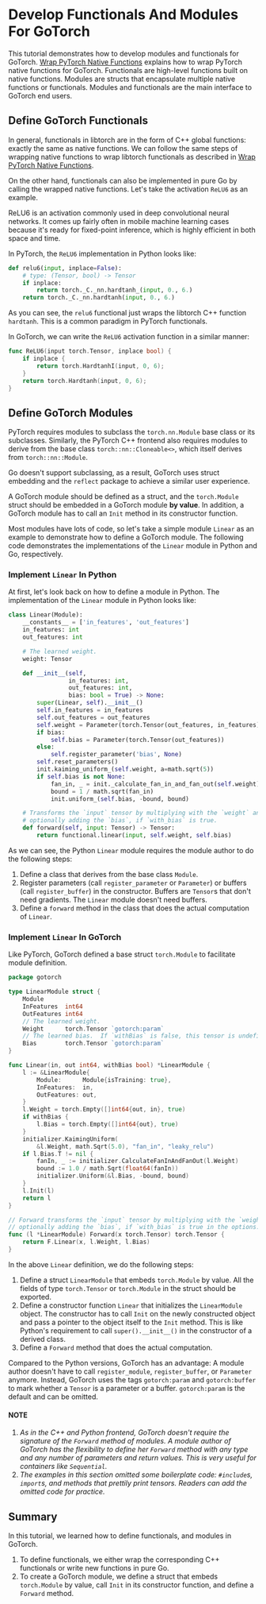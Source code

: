 # Develop Functionals And Modules For GoTorch

This tutorial demonstrates how to develop modules and functionals for GoTorch.
[Wrap PyTorch Native Functions](wrap_native_functions.md) explains how to wrap
PyTorch native functions for GoTorch.  Functionals are high-level functions
built on native functions.  Modules are structs that encapsulate multiple native
functions or functionals.  Modules and functionals are the main interface to 
GoTorch end users.

## Define GoTorch Functionals

In general, functionals in libtorch are in the form of C++ global functions:
exactly the same as native functions.  We can follow the same steps of wrapping
native functions to wrap libtorch functionals as described in
[Wrap PyTorch Native Functions](wrap_native_functions.md).

On the other hand, functionals can also be implemented in pure Go by calling the
wrapped native functions. Let's take the activation `ReLU6` as an example.

ReLU6 is an activation commonly used in deep convolutional neural networks. It
comes up fairly often in mobile machine learning cases because it's ready for
fixed-point inference, which is highly efficient in both space and time.

In PyTorch, the `ReLU6` implementation in Python looks like:

```Python
def relu6(input, inplace=False):
    # type: (Tensor, bool) -> Tensor
    if inplace:
        return torch._C._nn.hardtanh_(input, 0., 6.)
    return torch._C._nn.hardtanh(input, 0., 6.)

```

As you can see, the `relu6` functional just wraps the libtorch C++ function
`hardtanh`.  This is a common paradigm in PyTorch functionals.

In GoTorch, we can write the `ReLU6` activation function in a similar manner:

```go
func ReLU6(input torch.Tensor, inplace bool) {
    if inplace {
        return torch.HardtanhI(input, 0, 6);
    }
    return torch.Hardtanh(input, 0, 6);
}
```

## Define GoTorch Modules

PyTorch requires modules to subclass the `torch.nn.Module` base class or its
subclasses.  Similarly, the PyTorch C++ frontend also requires modules to derive
from the base class `torch::nn::Cloneable<>`, which itself derives from
`torch::nn::Module`.

Go doesn't support subclassing, as a result, GoTorch uses struct embedding and
the `reflect` package to achieve a similar user experience.

A GoTorch module should be defined as a struct, and the `torch.Module` struct
should be embedded in a GoTorch module **by value**.  In addition, a GoTorch
module has to call an `Init` method in its constructor function.

Most modules have lots of code, so let's take a simple module `Linear` as an
example to demonstrate how to define a GoTorch module.  The following code
demonstrates the implementations of the `Linear` module in Python and Go,
respectively.

### Implement `Linear` In Python

At first, let's look back on how to define a module in Python.  The
implementation of the `Linear` module in Python looks like:

```python
class Linear(Module):
    __constants__ = ['in_features', 'out_features']
    in_features: int
    out_features: int

    # The learned weight.
    weight: Tensor

    def __init__(self,
                 in_features: int,
                 out_features: int,
                 bias: bool = True) -> None:
        super(Linear, self).__init__()
        self.in_features = in_features
        self.out_features = out_features
        self.weight = Parameter(torch.Tensor(out_features, in_features))
        if bias:
            self.bias = Parameter(torch.Tensor(out_features))
        else:
            self.register_parameter('bias', None)
        self.reset_parameters()
        init.kaiming_uniform_(self.weight, a=math.sqrt(5))
        if self.bias is not None:
            fan_in, _ = init._calculate_fan_in_and_fan_out(self.weight)
            bound = 1 / math.sqrt(fan_in)
            init.uniform_(self.bias, -bound, bound)

    # Transforms the `input` tensor by multiplying with the `weight` and
    # optionally adding the `bias`, if `with_bias` is true.
    def forward(self, input: Tensor) -> Tensor:
        return functional.linear(input, self.weight, self.bias)
```

As we can see, the Python `Linear` module requires the module author to do the
following steps:

1. Define a class that derives from the base class `Module`.
1. Register parameters (call `register_parameter` or `Parameter`) or buffers
   (call `register_buffer`) in the constructor. Buffers are `Tensor`s that don't
   need gradients.  The `Linear` module doesn't need buffers.
1. Define a `forward` method in the class that does the actual computation of
   `Linear`.

### Implement `Linear` In GoTorch

Like PyTorch, GoTorch defined a base struct `torch.Module` to facilitate module
definition.

```go
package gotorch

type LinearModule struct {
    Module
    InFeatures  int64
    OutFeatures int64
    // The learned weight.
    Weight      torch.Tensor `gotorch:param`
    // The learned bias.  If `withBias` is false, this tensor is undefined.
    Bias        torch.Tensor `gotorch:param`
}

func Linear(in, out int64, withBias bool) *LinearModule {
    l := &LinearModule{
        Module:      Module{isTraining: true},
        InFeatures:  in,
        OutFeatures: out,
    }
    l.Weight = torch.Empty([]int64{out, in}, true)
    if withBias {
        l.Bias = torch.Empty([]int64{out}, true)
    }
    initializer.KaimingUniform(
        &l.Weight, math.Sqrt(5.0), "fan_in", "leaky_relu")
    if l.Bias.T != nil {
        fanIn, _ := initializer.CalculateFanInAndFanOut(l.Weight)
        bound := 1.0 / math.Sqrt(float64(fanIn))
        initializer.Uniform(&l.Bias, -bound, bound)
    }
    l.Init(l)
    return l
}

// Forward transforms the `input` tensor by multiplying with the `weight` and
// optionally adding the `bias`, if `with_bias` is true in the options.
func (l *LinearModule) Forward(x torch.Tensor) torch.Tensor {
    return F.Linear(x, l.Weight, l.Bias)
}
```

In the above `Linear` definition, we do the following steps:

1. Define a struct `LinearModule` that embeds `torch.Module` by value.  All the
   fields of type `torch.Tensor` or `torch.Module` in the struct should be
   exported.
1. Define a constructor function `Linear` that initializes the `LinearModule`
   object.  The constructor has to call `Init` on the newly constructed object
   and pass a pointer to the object itself to the `Init` method. This is
   like Python's requirement to call `super().__init__()` in the constructor of
   a derived class.
1. Define a `Forward` method that does the actual computation.

Compared to the Python versions, GoTorch has an advantage: A module author
doesn't have to call `register_module`, `register_buffer`, or `Parameter`
anymore. Instead, GoTorch uses the tags `gotorch:param` and `gotorch:buffer` to
mark whether a `Tensor` is a parameter or a buffer.  `gotorch:param` is the
default and can be omitted.

#### NOTE

1. *As in the C++ and Python frontend, GoTorch doesn't require the signature of
   the `Forward` method of modules. A module author of GoTorch has the
   flexibility to define her `Forward` method with any type and any number of
   parameters and return values. This is very useful for containers like
   `Sequential`.*
1. *The examples in this section omitted some boilerplate code: `#include`s,
   `import`s, and methods that prettily print tensors.  Readers can add the
   omitted code for practice.*

## Summary

In this tutorial, we learned how to define functionals, and modules in GoTorch.

1. To define functionals, we either wrap the corresponding C++ functionals or
   write new functions in pure Go.
1. To create a GoTorch module, we define a struct that embeds `torch.Module` by
   value, call `Init` in its constructor function, and define a `Forward`
   method.
